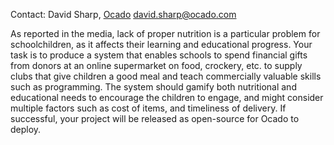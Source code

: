 Contact: David Sharp, [Ocado](Ocado "wikilink")
<david.sharp@ocado.com>

As reported in the media, lack of proper nutrition is a particular
problem for schoolchildren, as it affects their learning and educational
progress. Your task is to produce a system that enables schools to spend
financial gifts from donors at an online supermarket on food, crockery,
etc. to supply clubs that give children a good meal and teach
commercially valuable skills such as programming. The system should
gamify both nutritional and educational needs to encourage the children
to engage, and might consider multiple factors such as cost of items,
and timeliness of delivery. If successful, your project will be released
as open-source for Ocado to deploy.